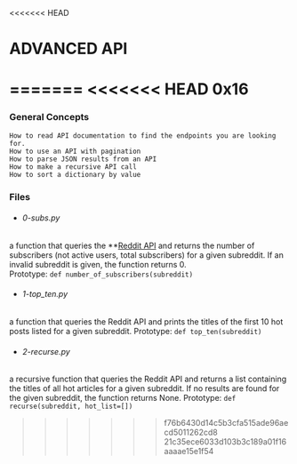 <<<<<<< HEAD
# ADVANCED API
=======
<<<<<<< HEAD
0x16
=======
### General Concepts
    How to read API documentation to find the endpoints you are looking for.
    How to use an API with pagination
    How to parse JSON results from an API
    How to make a recursive API call
    How to sort a dictionary by value

### Files
- ###### 0-subs.py
a function that queries the **[Reddit API](https://www.reddit.com/dev/api/) and returns the number of subscribers (not active users, total subscribers) for a given subreddit. If an invalid subreddit is given, the function returns 0. <br>
Prototype: `def number_of_subscribers(subreddit)`

- ###### 1-top_ten.py
a function that queries the Reddit API and prints the titles of the first 10 hot posts listed for a given subreddit.
Prototype: `def top_ten(subreddit)`

- ###### 2-recurse.py
a recursive function that queries the Reddit API and returns a list containing the titles of all hot articles for a given subreddit. If no results are found for the given subreddit, the function returns None.
Prototype: `def recurse(subreddit, hot_list=[])`
>>>>>>> f76b6430d14c5b3cfa515ade96aecd5011262cd8
>>>>>>> 21c35ece6033d103b3c189a01f16aaaae15e1f54

